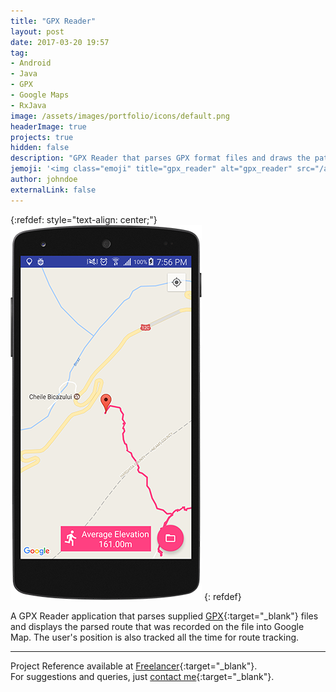 ```yaml
---
title: "GPX Reader"
layout: post
date: 2017-03-20 19:57
tag:
- Android
- Java
- GPX
- Google Maps
- RxJava
image: /assets/images/portfolio/icons/default.png
headerImage: true
projects: true
hidden: false
description: "GPX Reader that parses GPX format files and draws the path on the Map."
jemoji: '<img class="emoji" title="gpx_reader" alt="gpx_reader" src="/assets/images/portfolio/icons/default.png" height="20" width="20" align="absmiddle">'
author: johndoe
externalLink: false
---
```


{:refdef: style="text-align: center;"}
![Screenshot](/assets/images/portfolio/gpx.png)
{: refdef}

A GPX Reader application that parses supplied [GPX](https://en.wikipedia.org/wiki/GPS_Exchange_Format){:target="_blank"} files and displays the parsed route that was recorded on the file into Google Map. The user's position is also tracked all the time for route tracking.

---

Project Reference available at [Freelancer](https://www.freelancer.com/jobs/project-13443880/){:target="_blank"}.<br />
For suggestions and queries, just [contact me](http://linkedin.com/in/xuhaibahmad){:target="_blank"}.
